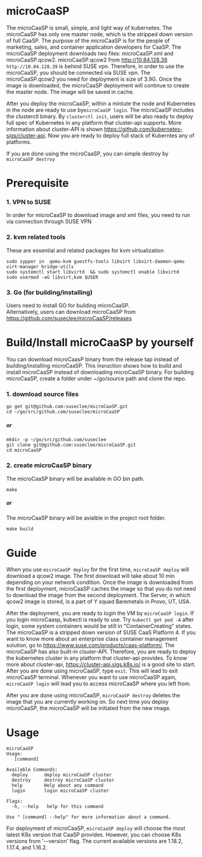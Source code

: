 # microCaaSP
The microCaaSP is small, simple, and light way of kubernetes. The microCaaSP has only one master node, which is the stripped down version of full CaaSP.
The purpose of the microCaaSP is for the people of marketing, sales, and container application developers for CaaSP.
The microCaaSP deployment downloads two files: microCaaSP.xml and microCaaSP.qcow2. microCaaSP.qcow2 from http://10.84.128.39. `http://10.84.128.39` is behind SUSE vpn.
Therefore, in order to use the microCaaSP, you should be connected via SUSE vpn. The microCaaSP.qcow2 you need for deployment is size of 3.9G. Once the image is downloaded, the microCaaSP deployment will continue to create the master node. The image will be saved in cache.

After you deploy the microCaaSP, within a mintute the node and Kubernetes in the node are ready to use by`microCaaSP login`. The microCaaSP includes the clusterctl binary. By `clusterctl init`, users will be also ready to deploy full spec of Kubernetes in any platform that cluster-api supports.
More information about cluster-API is shown https://github.com/kubernetes-sigs/cluster-api. Now you are ready to deploy full stack of Kuberntes any of platforms.  

If you are done using the microCaaSP, you can simple destroy by `microCaaSP destroy`


# Prerequisite
### 1. VPN to SUSE
In order for microCaaSP to download image and xml files, you need to run via connection through SUSE VPN

### 2. kvm related tools
These are essential and related packages for kvm virtualization
```
sudo zypper in  qemu-kvm guestfs-tools libvirt libvirt-daemon-qemu virt-manager bridge-utils
sudo systemctl start libvirtd  && sudo systemctl enable libvirtd
sudo usermod -aG libvirt,kvm $USER
```

### 3. Go (for building/installing)
Users need to install GO for building microCaaSP.   
Alternatively, users can download microCaaSP from https://github.com/suseclee/microCaaSP/releases

# Build/Install microCaaSP by yourself
You can download microCaasP binary from the release tap instead of building/installing microCaaSP. 
This insruction shows how to build and install microCaaSP instead of downloading microCaaSP binary.
For building microCaaSP, create a folder under ~/go/source path and clone the repo.
### 1. download source files
```
go get git@github.com:suseclee/microCaaSP.git
cd ~/go/src/github.com/suseclee/microCaaSP
```
##### or
```
mkdir -p ~/go/src/github.com/suseclee
git clone git@github.com:suseclee/microCaaSP.git
cd microCaaSP
```
### 2. create microCaaSP binary
The microCaaSP binary will be available in GO bin path.
```
make
```
##### or
The microCaaSP binary will be avialble in the project root folder.
```
make build
```
# Guide
When you use `microCaaSP deploy` for the first time, `microCaaSP deploy` will download a qcow2 image. The first download will take about 10 min depending on your network condition. Once the image is downloaded from the first deployment, microCaaSP caches the image so that you do not need to download the image from the second deployment. The Server, in which qcow2 image is stored, is a part of Y squad Baremetals in Provo, UT, USA. 

After the deployment, you are ready to login the VM by `microCaaSP login`. If you login microCaasp, kubectl is ready to use. 
Try `kubectl get pod -A` after login, some system containers would be still in "ContainerCreating" states. The microCaaSP is a stripped down version of SUSE CaaS Platform 4. If you want to know more about an enterprise class container management solution, go to https://www.suse.com/products/caas-platform/. The microCaaSP has also built-in clsuter-API. Therefore, you are ready to deploy the kubernetes cluster in any platform that cluster-api provides. To know more about cluster-api, https://cluster-api.sigs.k8s.io/ is a good site to start. After you are done using microCaaSP, type `exit`. This will lead to exit microCaaSP terminal. Whenever you want to use microCaaSP again, `microCaaSP login` will lead you to access microCaaSP where you left from.

After you are done using microCaaSP, `microCaaSP destroy` deletes the image that you are currently working on. So next time you deploy microCaaSP, the microCaaSP will be initiated from the new image.

# Usage
```
microCaaSP
Usage:
   [command]

Available Commands:
  deploy      deploy microCaaSP cluster
  destroy     destroy microCaaSP cluster
  help        Help about any command
  login       login microCaaSP cluster

Flags:
  -h, --help   help for this command

Use " [command] --help" for more information about a command.
```

For deployment of microCaaSP, `microCaaSP deploy` will choose the most latest K8s version that CaaSP provides. However, you can choose K8s versions from '--version' flag. The current available versions are 1.18.2, 1.17.4, and 1.16.2.
